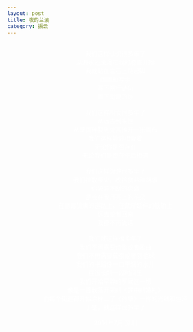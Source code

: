 ```yaml
---
layout: post
title: 夜的兰波
category: 振云
---
```


<br>
<center><font color="#fff">
我们这样认识很多年了<br>
从海水还没漫过我的膝盖开始<br>
我就站在岩石上踮起脚<br>
画画和写字<br>
写下两行诗句<br>
画下消瘦的你<br>
<br>
我们这样相爱很多年了<br>
从远古到来世<br>
从壁画碎裂到梵高摊开一张画布<br>
我们这样静静相爱着<br>
无论你是否存在<br>
无论我们是否在午后相遇<br>
<br>
我们这样流浪很多年了<br>
我们捡取柴火，收拾食盐和胡椒<br>
你源源不断的病痛<br>
是长在我月亮上的花朵<br>
在沥青铺满的道路上，在渐渐延伸的铁轨上<br>
远去或者回来<br>
我都不再说话<br>
<br>
我们就这样很多年了<br>
我们不再需要诗歌或者歌曲<br>
我们不再需要莫奈或者羽毛球<br>
我们的书籍像一口干涸的水井<br>
在很长的一段时间里<br>
我们开始平静的享受这一切<br>
像是一首散落开来的《梦中的婚礼》<br>
而每个街道都开始涂抹上了《荷塘》一样的光线和色泽<br>
于是，就这样很多年了<br>
<br>
2014年7月 深圳<br>
</font>
</center>
